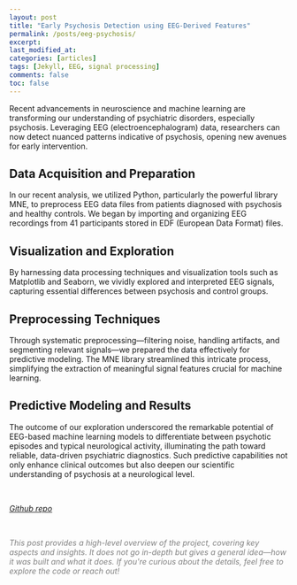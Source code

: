```yaml
---
layout: post
title: "Early Psychosis Detection using EEG-Derived Features"
permalink: /posts/eeg-psychosis/
excerpt: 
last_modified_at: 
categories: [articles]
tags: [Jekyll, EEG, signal processing]
comments: false
toc: false
---
```


Recent advancements in neuroscience and machine learning are transforming our understanding of psychiatric disorders, especially psychosis. Leveraging EEG (electroencephalogram) data, researchers can now detect nuanced patterns indicative of psychosis, opening new avenues for early intervention.

## Data Acquisition and Preparation

In our recent analysis, we utilized Python, particularly the powerful library MNE, to preprocess EEG data files from patients diagnosed with psychosis and healthy controls. We began by importing and organizing EEG recordings from 41 participants stored in EDF (European Data Format) files.

## Visualization and Exploration

By harnessing data processing techniques and visualization tools such as Matplotlib and Seaborn, we vividly explored and interpreted EEG signals, capturing essential differences between psychosis and control groups.

## Preprocessing Techniques

Through systematic preprocessing—filtering noise, handling artifacts, and segmenting relevant signals—we prepared the data effectively for predictive modeling. The MNE library streamlined this intricate process, simplifying the extraction of meaningful signal features crucial for machine learning.

## Predictive Modeling and Results

The outcome of our exploration underscored the remarkable potential of EEG-based machine learning models to differentiate between psychotic episodes and typical neurological activity, illuminating the path toward reliable, data-driven psychiatric diagnostics. Such predictive capabilities not only enhance clinical outcomes but also deepen our scientific understanding of psychosis at a neurological level.

<br>

*[Github repo](https://github.com/ShafayetRajit/Psychosis-Detection-using-EEG-Signals)*


<br>

<span style="color:gray"><em>This post provides a high-level overview of the project, covering key aspects and insights. It does not go in-depth but gives a general idea&mdash;how it was built and what it does. If you're curious about the details, feel free to explore the code or reach out!</em></span>